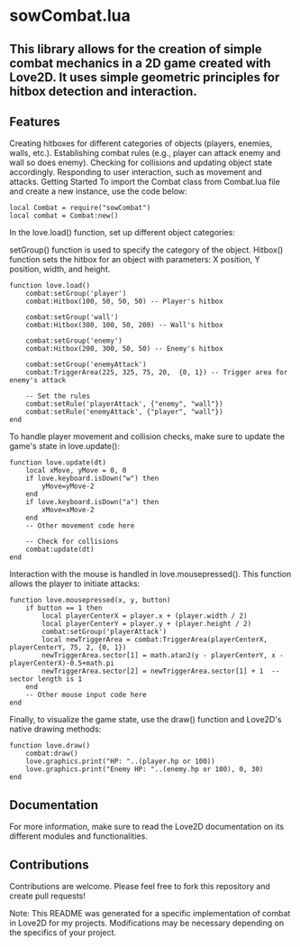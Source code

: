 # sowCombat.lua
## This library allows for the creation of simple combat mechanics in a 2D game created with Love2D. It uses simple geometric principles for hitbox detection and interaction.

## Features
Creating hitboxes for different categories of objects (players, enemies, walls, etc.).
Establishing combat rules (e.g., player can attack enemy and wall so does enemy).
Checking for collisions and updating object state accordingly.
Responding to user interaction, such as movement and attacks.
Getting Started
To import the Combat class from Combat.lua file and create a new instance, use the code below:

    local Combat = require("sowCombat")
    local combat = Combat:new()
In the love.load() function, set up different object categories:

setGroup() function is used to specify the category of the object.
Hitbox() function sets the hitbox for an object with parameters: X position, Y position, width, and height.

    function love.load()
        combat:setGroup('player')
        combat:Hitbox(100, 50, 50, 50) -- Player's hitbox

        combat:setGroup('wall')
        combat:Hitbox(300, 100, 50, 200) -- Wall's hitbox
    
        combat:setGroup('enemy')
        combat:Hitbox(200, 300, 50, 50) -- Enemy's hitbox
    
        combat:setGroup('enemyAttack')
        combat:TriggerArea(225, 325, 75, 20,  {0, 1}) -- Trigger area for enemy's attack
    
        -- Set the rules
        combat:setRule('playerAttack', {"enemy", "wall"})
        combat:setRule('enemyAttack', {"player", "wall"})
    end
To handle player movement and collision checks, make sure to update the game's state in love.update():

    function love.update(dt)  
        local xMove, yMove = 0, 0
        if love.keyboard.isDown("w") then
            yMove=yMove-2
        end
        if love.keyboard.isDown("a") then
            xMove=xMove-2
        end
        -- Other movement code here
    
        -- Check for collisions
        combat:update(dt)
    end
Interaction with the mouse is handled in love.mousepressed(). This function allows the player to initiate attacks:

    function love.mousepressed(x, y, button)
        if button == 1 then
            local playerCenterX = player.x + (player.width / 2)
            local playerCenterY = player.y + (player.height / 2)
            combat:setGroup('playerAttack')
            local newTriggerArea = combat:TriggerArea(playerCenterX, playerCenterY, 75, 2, {0, 1})
            newTriggerArea.sector[1] = math.atan2(y - playerCenterY, x - playerCenterX)-0.5+math.pi
            newTriggerArea.sector[2] = newTriggerArea.sector[1] + 1  -- sector length is 1
        end
        -- Other mouse input code here
    end
Finally, to visualize the game state, use the draw() function and Love2D's native drawing methods:

    function love.draw()
        combat:draw()
        love.graphics.print("HP: "..(player.hp or 100))
        love.graphics.print("Enemy HP: "..(enemy.hp or 100), 0, 30)
    end
  
## Documentation
For more information, make sure to read the Love2D documentation on its different modules and functionalities.

## Contributions
Contributions are welcome. Please feel free to fork this repository and create pull requests!

Note: This README was generated for a specific implementation of combat in Love2D for my projects. Modifications may be necessary depending on the specifics of your project.
